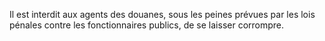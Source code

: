 Il est interdit aux agents des douanes, sous les peines
prévues par les lois pénales contre les fonctionnaires publics, de se
laisser corrompre.